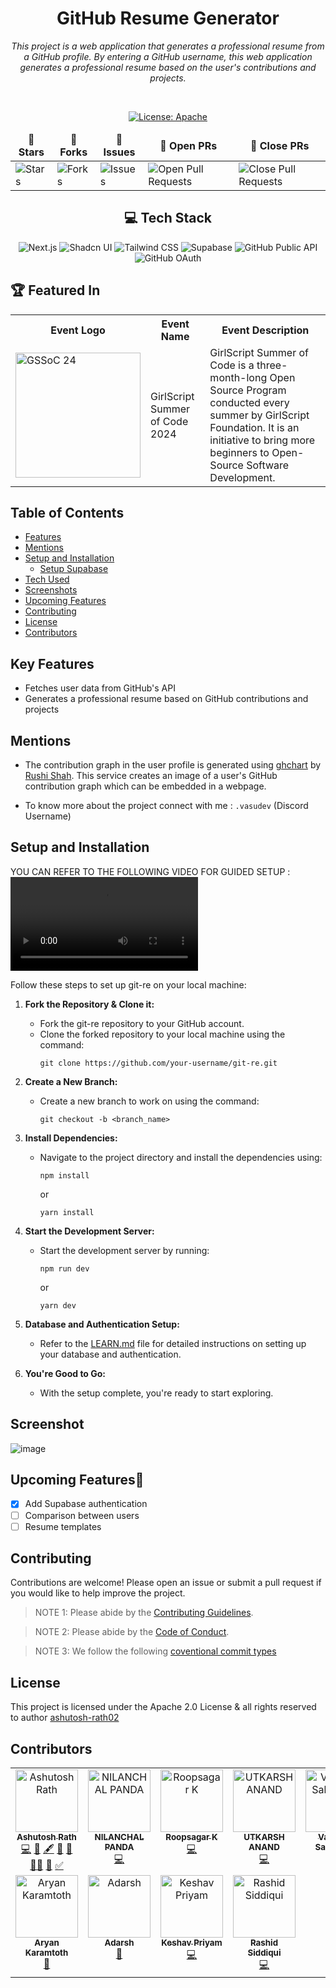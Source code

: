 <div align="center">

# GitHub Resume Generator

<i>This project is a web application that generates a professional resume from a GitHub profile. By entering a GitHub username, this web application generates a professional resume based on the user's contributions and projects.</i>

</div>

<div align = "center">
<br>

[![License: Apache](https://img.shields.io/badge/License-Apache-red.svg)](http://www.apache.org/licenses/)

<table align="center">
    <thead align="center">
        <tr border: 1px;>
            <td><b>🌟 Stars</b></td>
            <td><b>🍴 Forks</b></td>
            <td><b>🐛 Issues</b></td>
            <td><b>🔔 Open PRs</b></td>
            <td><b>🔕 Close PRs</b></td>
        </tr>
     </thead>
    <tbody>
         <tr>
            <td><img alt="Stars" src="https://img.shields.io/github/stars/ashutosh-rath02/git-re?style=flat&logo=github"/></td>
             <td><img alt="Forks" src="https://img.shields.io/github/forks/ashutosh-rath02/git-re?style=flat&logo=github"/></td>
            <td><img alt="Issues" src="https://img.shields.io/github/issues/ashutosh-rath02/git-re?style=flat&logo=github"/></td>
            <td><img alt="Open Pull Requests" src="https://img.shields.io/github/issues-pr/ashutosh-rath02/git-re?style=flat&logo=github"/></td>
           <td><img alt="Close Pull Requests" src="https://img.shields.io/github/issues-pr-closed/ashutosh-rath02/git-re?style=flat&color=critical&logo=github"/></td>
        </tr>
    </tbody>
</table>
</div>

<div align="center">

## 💻 Tech Stack

![Next.js](https://img.shields.io/badge/Next.js-000000?style=for-the-badge&logo=next.js&logoColor=white)
![Shadcn UI](https://img.shields.io/badge/Shadcn%20UI-%23FF69B4?style=for-the-badge&logo=github&logoColor=white)
![Tailwind CSS](https://img.shields.io/badge/tailwindcss-%2338B2AC.svg?style=for-the-badge&logo=tailwind-css&logoColor=white)
![Supabase](https://img.shields.io/badge/Supabase-3954E1?style=for-the-badge&logo=supabase&logoColor=white)
![GitHub Public API](https://img.shields.io/badge/GitHub%20Public%20API-181717?style=for-the-badge&logo=github&logoColor=white)
![GitHub OAuth](https://img.shields.io/badge/GitHub%20OAuth-181717?style=for-the-badge&logo=github&logoColor=white)

</div>

## 🏆 Featured In
<div align="center">

<table>

   <tr>
      <th>Event Logo</th>
      <th>Event Name</th>
      <th>Event Description</th>
   </tr>
   <tr>
      <td><img src=".github/assets/gssoc24.png" width="200" height="auto" loading="lazy" alt="GSSoC 24"/></td>
      <td>GirlScript Summer of Code 2024</td>
      <td>GirlScript Summer of Code is a three-month-long Open Source Program conducted every summer by GirlScript Foundation. It is an initiative to bring more beginners to Open-Source Software Development.</td>
   </tr>

</table>

</div>

## Table of Contents
* [Features](https://github.com/ashutosh-rath02/git-re?tab=readme-ov-file#features)
* [Mentions](https://github.com/ashutosh-rath02/git-re?tab=readme-ov-file#mentions)
* [Setup and Installation](https://github.com/ashutosh-rath02/git-re?tab=readme-ov-file#setup-and-installation)
    * [Setup Supabase](https://github.com/ashutosh-rath02/git-re/blob/main/LEARN.md)
* [Tech Used](https://github.com/ashutosh-rath02/git-re?tab=readme-ov-file#tech-used)
* [Screenshots](https://github.com/ashutosh-rath02/git-re?tab=readme-ov-file#screenshot)
* [Upcoming Features](https://github.com/ashutosh-rath02/git-re?tab=readme-ov-file#upcoming-features)
* [Contributing](https://github.com/ashutosh-rath02/git-re?tab=readme-ov-file#contributing)
* [License](https://github.com/ashutosh-rath02/git-re?tab=readme-ov-file#license)
* [Contributors](https://github.com/ashutosh-rath02/git-re?tab=readme-ov-file#contributors)

## Key Features

- Fetches user data from GitHub's API
- Generates a professional resume based on GitHub contributions and projects

## Mentions

- The contribution graph in the user profile is generated using [ghchart](https://ghchart.rshah.org/) by [Rushi Shah](https://github.com/2016rshah). This service creates an image of a user's GitHub contribution graph which can be embedded in a webpage.

- To know more about the project connect with me : `.vasudev` (Discord Username)

## Setup and Installation

YOU CAN REFER TO THE FOLLOWING VIDEO FOR GUIDED SETUP :
<video controls src="public/GIT-RE Project Setup.mp4" title="Git-re Setup and Installation Video"></video>

Follow these steps to set up git-re on your local machine:

1. **Fork the Repository & Clone it:**
   - Fork the git-re repository to your GitHub account.
   - Clone the forked repository to your local machine using the command:
     ```
     git clone https://github.com/your-username/git-re.git
     ```

2. **Create a New Branch:**
   - Create a new branch to work on using the command:
     ```
     git checkout -b <branch_name>
     ```

3. **Install Dependencies:**
   - Navigate to the project directory and install the dependencies using:
     ```
     npm install
     ```
     or
     ```
     yarn install
     ```

4. **Start the Development Server:**
   - Start the development server by running:
     ```
     npm run dev
     ```
     or
     ```
     yarn dev
     ```

5. **Database and Authentication Setup:**
   - Refer to the [LEARN.md](/LEARN.md) file for detailed instructions on setting up your database and authentication.

6. **You're Good to Go:**
   - With the setup complete, you're ready to start exploring.

## Screenshot

![image](https://github.com/ashutosh-rath02/git-re/assets/85403534/13ae316c-2254-4da3-b07f-8b55924a9b98)

## Upcoming Features🎉

- [x] Add Supabase authentication
- [ ] Comparison between users
- [ ] Resume templates

## Contributing

Contributions are welcome! Please open an issue or submit a pull request if you would like to help improve the project.

>NOTE 1: Please abide by the [Contributing Guidelines](https://github.com/ashutosh-rath02/git-re/blob/master/CONTRIBUTING.md).

>NOTE 2: Please abide by the [Code of Conduct](https://github.com/ashutosh-rath02/git-re/blob/master/CODE_OF_CONDUCT.md).

>NOTE 3: We follow the following [coventional commit types](https://github.com/pvdlg/conventional-commit-types)

## License

This project is licensed under the Apache 2.0 License & all rights reserved to author [ashutosh-rath02](https://github.com/ashutosh-rath02)

## Contributors

<!-- ALL-CONTRIBUTORS-LIST:START - Do not remove or modify this section -->
<!-- prettier-ignore-start -->
<!-- markdownlint-disable -->
<table>
  <tbody>
    <tr>
      <td align="center" valign="top" width="14.28%"><a href="https://ashutoshrath.vercel.app/"><img src="https://avatars.githubusercontent.com/u/85403534?v=4?s=100" width="100px;" alt="Ashutosh Rath"/><br /><sub><b>Ashutosh Rath</b></sub></a><br /><a href="#code-ashutosh-rath02" title="Code">💻</a> <a href="#data-ashutosh-rath02" title="Data">🔣</a> <a href="#content-ashutosh-rath02" title="Content">🖋</a> <a href="#doc-ashutosh-rath02" title="Documentation">📖</a> <a href="#design-ashutosh-rath02" title="Design">🎨</a> <a href="#mentoring-ashutosh-rath02" title="Mentoring">🧑‍🏫</a> <a href="#projectManagement-ashutosh-rath02" title="Project Management">📆</a> <a href="#tutorial-ashutosh-rath02" title="Tutorials">✅</a></td>
      <td align="center" valign="top" width="14.28%"><a href="https://www.linkedin.com/in/nilanchal-panda/"><img src="https://avatars.githubusercontent.com/u/110488337?v=4?s=100" width="100px;" alt="NILANCHAL PANDA"/><br /><sub><b>NILANCHAL PANDA</b></sub></a><br /><a href="#code-NilanchalaPanda" title="Code">💻</a></td>
      <td align="center" valign="top" width="14.28%"><a href="https://github.com/RoopsagarK"><img src="https://avatars.githubusercontent.com/u/107497296?v=4?s=100" width="100px;" alt="Roopsagar K"/><br /><sub><b>Roopsagar K</b></sub></a><br /><a href="#code-RoopsagarK" title="Code">💻</a></td>
      <td align="center" valign="top" width="14.28%"><a href="https://www.linkedin.com/in/utkarshanand93"><img src="https://avatars.githubusercontent.com/u/29487686?v=4?s=100" width="100px;" alt="UTKARSH ANAND"/><br /><sub><b>UTKARSH ANAND</b></sub></a><br /><a href="#code-growupanand" title="Code">💻</a></td>
      <td align="center" valign="top" width="14.28%"><a href="https://github.com/VanshikaSabharwal"><img src="https://avatars.githubusercontent.com/u/143436704?v=4?s=100" width="100px;" alt="Vanshika Sabharwal"/><br /><sub><b>Vanshika Sabharwal</b></sub></a><br /><a href="#code-VanshikaSabharwal" title="Code">💻</a></td>
      <td align="center" valign="top" width="14.28%"><a href="http://dhairyashah.dev"><img src="https://avatars.githubusercontent.com/u/65452005?v=4?s=100" width="100px;" alt="Dhairya Shah"/><br /><sub><b>Dhairya Shah</b></sub></a><br /><a href="#code-dhairyathedev" title="Code">💻</a> <a href="#maintenance-dhairyathedev" title="Maintenance">🚧</a></td>
      <td align="center" valign="top" width="14.28%"><a href="https://www.ratishjain.tech/"><img src="https://avatars.githubusercontent.com/u/43003421?v=4?s=100" width="100px;" alt="Ratish jain"/><br /><sub><b>Ratish jain</b></sub></a><br /><a href="#code-ratishjain12" title="Code">💻</a></td>
    </tr>
    <tr>
      <td align="center" valign="top" width="14.28%"><a href="https://github.com/SpaciousCoder78"><img src="https://avatars.githubusercontent.com/u/88923986?v=4?s=100" width="100px;" alt="Aryan Karamtoth"/><br /><sub><b>Aryan Karamtoth</b></sub></a><br /><a href="#doc-SpaciousCoder78" title="Documentation">📖</a></td>
      <td align="center" valign="top" width="14.28%"><a href="http://jinxvi-portfolio.vercel.app"><img src="https://avatars.githubusercontent.com/u/120160355?v=4?s=100" width="100px;" alt="Adarsh"/><br /><sub><b>Adarsh</b></sub></a><br /><a href="#doc-jinx-vi-0" title="Documentation">📖</a></td>
      <td align="center" valign="top" width="14.28%"><a href="https://github.com/kshavp"><img src="https://avatars.githubusercontent.com/u/95236968?v=4?s=100" width="100px;" alt="Keshav Priyam"/><br /><sub><b>Keshav Priyam</b></sub></a><br /><a href="#code-kshavp" title="Code">💻</a></td>
      <td align="center" valign="top" width="14.28%"><a href="http://rashid-siddiqui.netlify.app"><img src="https://avatars.githubusercontent.com/u/124426004?v=4?s=100" width="100px;" alt="Rashid Siddiqui"/><br /><sub><b>Rashid Siddiqui</b></sub></a><br /><a href="#code-RashidSiddiqui2004" title="Code">💻</a></td>
    </tr>
  </tbody>
</table>

<!-- markdownlint-restore -->
<!-- prettier-ignore-end -->

<!-- ALL-CONTRIBUTORS-LIST:END -->
